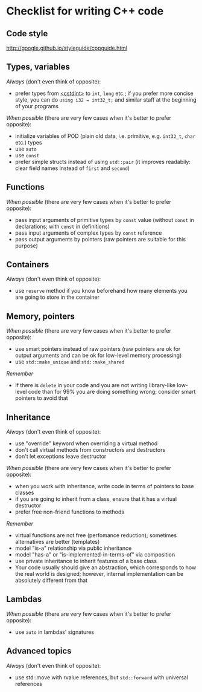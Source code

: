 # Checklist for writing C++ code

## Code style
http://google.github.io/styleguide/cppguide.html

## Types, variables
_Always_ (don't even think of opposite):
- prefer types from [\<cstdint\>](http://en.cppreference.com/w/cpp/header/cstdint) to `int`, `long` etc.; if you prefer more concise style, you can do `using i32 = int32_t;` and similar staff at the beginning of your programs 

_When possible_ (there are very few cases when it's better to prefer opposite):
- initialize variables of POD (plain old data, i.e. primitive, e.g. `int32_t`, `char` etc.) types
- use `auto`
- use `const`
- prefer simple structs instead of using `std::pair` (it improves readabily: clear field names instead of `first` and `second`)

## Functions
_When possible_ (there are very few cases when it's better to prefer opposite):
- pass input arguments of primitive types by `const` value (without `const` in declarations; with `const` in definitions)
- pass input arguments of complex types by `const` reference
- pass output arguments by pointers (raw pointers are suitable for this purpose)

## Containers
_Always_ (don't even think of opposite):
- use `reserve` method if you know beforehand how many elements you are going to store in the container

## Memory, pointers
_When possible_ (there are very few cases when it's better to prefer opposite):
- use smart pointers instead of raw pointers (raw pointers are ok for output arguments and can be ok for low-level memory processing)
- use `std::make_unique` and `std::make_shared`

_Remember_
- If there is `delete` in your code and you are not writing library-like low-level code than for 99% you are doing something wrong; consider smart pointers to avoid that

## Inheritance
_Always_ (don't even think of opposite):
- use "override" keyword when overriding a virtual method
- don't call virtual methods from constructors and destructors
- don't let exceptions leave destructor

_When possible_ (there are very few cases when it's better to prefer opposite):
- when you work with inheritance, write code in terms of pointers to base classes
- if you are going to inherit from a class, ensure that it has a virtual destructor
- prefer free non-friend functions to methods

_Remember_
- virtual functions are not free (perfomance reduction); sometimes alternatives are better (templates)
- model "is-a" relationship via public inheritance
- model "has-a" or "is-implemented-in-terms-of" via composition
- use private inheritance to inherit features of a base class
- Your code usually should give an abstraction, which corresponds to how the real world is designed; however, internal implementation can be absolutely different from that

## Lambdas
_When possible_ (there are very few cases when it's better to prefer opposite):
- use `auto` in lambdas' signatures

## Advanced topics
_Always_ (don't even think of opposite):
- use std::move with rvalue references, but `std::forward` with universal references
